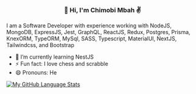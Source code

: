 <h3 align="center">👋 Hi, I'm Chimobi Mbah ✌️</h3>
<p >I am a Software Developer with experience working with NodeJS, MongoDB, ExpressJS, Jest, GraphQL, ReactJS, Redux, Postgres, Prisma, KnexORM, TypeORM, MySql, SASS, Typescript, MaterialUI, NextJS, Tailwindcss, and Bootstrap</p>

- 🌱 I’m currently learning NestJS
- ⚡ Fun fact: I love chess and scrabble
- 😄 Pronouns: He

[![My GitHub Language Stats](https://github-readme-stats.vercel.app/api/top-langs/?username=mr-chidex&layout=compact&langs_count=7&theme=dracula )]()
<!--
**mr-chidex/mr-chidex** is a ✨ _special_ ✨ repository because its `README.md` (this file) appears on your GitHub profile.

Here are some ideas to get you started:

- 🔭 I’m currently working on ...
- 🌱 I’m currently learning ...
- 👯 I’m looking to collaborate on ...
- 🤔 I’m looking for help with ...
- 💬 Ask me about ...
- 📫 How to reach me: ...
- 😄 Pronouns: ...
- ⚡ Fun fact: ...
-->
